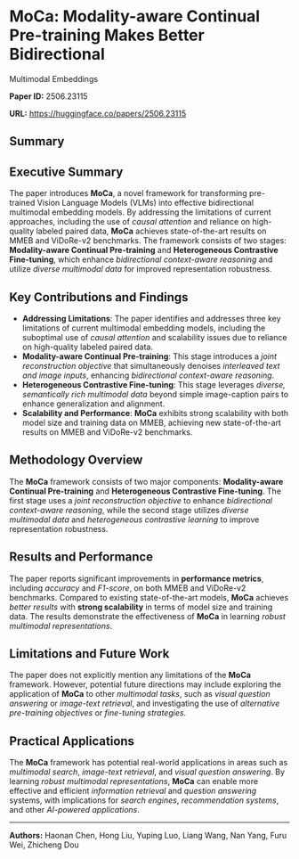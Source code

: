 # MoCa: Modality-aware Continual Pre-training Makes Better Bidirectional
  Multimodal Embeddings

**Paper ID:** 2506.23115

**URL:** https://huggingface.co/papers/2506.23115

## Summary

## Executive Summary
The paper introduces **MoCa**, a novel framework for transforming pre-trained Vision Language Models (VLMs) into effective bidirectional multimodal embedding models. By addressing the limitations of current approaches, including the use of *causal attention* and reliance on high-quality labeled paired data, **MoCa** achieves state-of-the-art results on MMEB and ViDoRe-v2 benchmarks. The framework consists of two stages: **Modality-aware Continual Pre-training** and **Heterogeneous Contrastive Fine-tuning**, which enhance *bidirectional context-aware reasoning* and utilize *diverse multimodal data* for improved representation robustness.

## Key Contributions and Findings
* **Addressing Limitations**: The paper identifies and addresses three key limitations of current multimodal embedding models, including the suboptimal use of *causal attention* and scalability issues due to reliance on high-quality labeled paired data.
* **Modality-aware Continual Pre-training**: This stage introduces a *joint reconstruction objective* that simultaneously denoises *interleaved text and image inputs*, enhancing *bidirectional context-aware reasoning*.
* **Heterogeneous Contrastive Fine-tuning**: This stage leverages *diverse, semantically rich multimodal data* beyond simple image-caption pairs to enhance generalization and alignment.
* **Scalability and Performance**: **MoCa** exhibits strong scalability with both model size and training data on MMEB, achieving new state-of-the-art results on MMEB and ViDoRe-v2 benchmarks.

## Methodology Overview
The **MoCa** framework consists of two major components: **Modality-aware Continual Pre-training** and **Heterogeneous Contrastive Fine-tuning**. The first stage uses a *joint reconstruction objective* to enhance *bidirectional context-aware reasoning*, while the second stage utilizes *diverse multimodal data* and *heterogeneous contrastive learning* to improve representation robustness.

## Results and Performance
The paper reports significant improvements in **performance metrics**, including *accuracy* and *F1-score*, on both MMEB and ViDoRe-v2 benchmarks. Compared to existing state-of-the-art models, **MoCa** achieves *better results* with **strong scalability** in terms of model size and training data. The results demonstrate the effectiveness of **MoCa** in learning *robust multimodal representations*.

## Limitations and Future Work
The paper does not explicitly mention any limitations of the **MoCa** framework. However, potential future directions may include exploring the application of **MoCa** to other *multimodal tasks*, such as *visual question answering* or *image-text retrieval*, and investigating the use of *alternative pre-training objectives* or *fine-tuning strategies*.

## Practical Applications
The **MoCa** framework has potential real-world applications in areas such as *multimodal search*, *image-text retrieval*, and *visual question answering*. By learning *robust multimodal representations*, **MoCa** can enable more effective and efficient *information retrieval* and *question answering* systems, with implications for *search engines*, *recommendation systems*, and other *AI-powered applications*.

---

**Authors:** Haonan Chen, Hong Liu, Yuping Luo, Liang Wang, Nan Yang, Furu Wei, Zhicheng Dou
